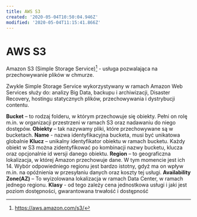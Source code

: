 ```yaml
---
title: AWS S3
created: '2020-05-04T10:50:04.946Z'
modified: '2020-05-04T11:15:41.866Z'
---
```


# AWS S3

Amazon S3 (Simple Storage Service)[^1] - usługa pozwalająca na przechowywanie plików w chmurze.

Zwykle Simple Storage Service wykorzystywany w ramach Amazon Web Services służy do: analizy Big Data, backupu i archiwizacji, Disaster Recovery, hostingu statycznych plików, przechowywania i dystrybucji contentu.

**Bucket** – to rodzaj folderu, w którym przechowuje się obiekty. Pełni on rolę m.in. w organizacji przestrzeni w ramach S3 oraz nadawaniu do niego dostępów.
**Obiekty** – tak nazywamy pliki, które przechowywane są w bucketach.
**Name** - nazwa identyfikacyjna bucketa, musi być unikatowa globalnie
**Klucz** – unikalny identyfikator obiektu w ramach bucketu. Każdy obiekt w S3 można zidentyfikować po kombinacji nazwy bucketu, klucza oraz opcjonalnie id wersji danego obiektu.
**Region** – to geograficzna lokalizacja, w której Amazon przechowuje dane. W tym momencie jest ich 14. Wybór odpowiedniego regionu jest bardzo istotny, gdyż ma on wpływ m.in. na opóźnienia w przesyłaniu danych oraz koszty tej usługi.
**Availability Zone(AZ)** – To wyizolowana lokalizacja w ramach Data Center, w ramach jednego regionu.
**Klasy** - od tego zależy cena jednostkowa usługi i jaki jest poziom dostępności, gwarantowana trwałość i dostępność

[^1]: https://aws.amazon.com/s3/

